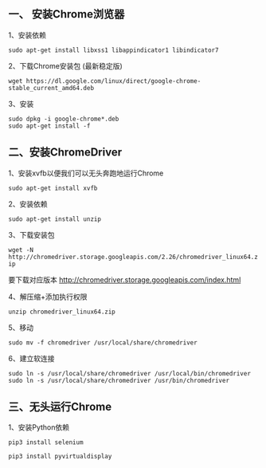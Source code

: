 ## 一、 安装Chrome浏览器
1、安装依赖

`sudo apt-get install libxss1 libappindicator1 libindicator7`

2、下载Chrome安装包 (最新稳定版)

`wget https://dl.google.com/linux/direct/google-chrome-stable_current_amd64.deb`

3、安装

```
sudo dpkg -i google-chrome*.deb
sudo apt-get install -f
```

## 二、安装ChromeDriver
1、安装xvfb以便我们可以无头奔跑地运行Chrome

`sudo apt-get install xvfb`

2、安装依赖

`sudo apt-get install unzip`

3、下载安装包

`wget -N http://chromedriver.storage.googleapis.com/2.26/chromedriver_linux64.zip`

要下载对应版本 http://chromedriver.storage.googleapis.com/index.html 

4、解压缩+添加执行权限

`unzip chromedriver_linux64.zip`

5、移动

`sudo mv -f chromedriver /usr/local/share/chromedriver`

6、建立软连接

`sudo ln -s /usr/local/share/chromedriver /usr/local/bin/chromedriver`
`sudo ln -s /usr/local/share/chromedriver /usr/bin/chromedriver`

## 三、无头运行Chrome
1、安装Python依赖

`pip3 install selenium`

`pip3 install pyvirtualdisplay`
